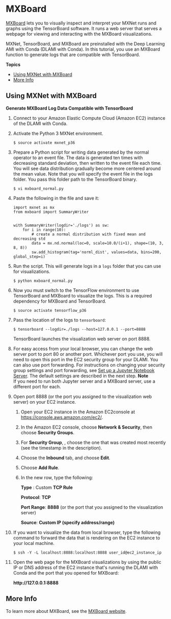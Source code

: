 # MXBoard<a name="tutorial-mxboard"></a>

 [MXBoard](https://github.com/awslabs/mxboard) lets you to visually inspect and interpret your MXNet runs and graphs using the TensorBoard software\. It runs a web server that serves a webpage for viewing and interacting with the MXBoard visualizations\. 

MXNet, TensorBoard, and MXBoard are preinstalled with the Deep Learning AMI with Conda \(DLAMI with Conda\)\. In this tutorial, you use an MXBoard function to generate logs that are compatible with TensorBoard\.

**Topics**
+ [Using MXNet with MXBoard](#tutorial-mxboard-example)
+ [More Info](#tutorial-mxboard-project)

## Using MXNet with MXBoard<a name="tutorial-mxboard-example"></a>

**Generate MXBoard Log Data Compatible with TensorBoard**

1. Connect to your Amazon Elastic Compute Cloud \(Amazon EC2\) instance of the DLAMI with Conda\. 

1. Activate the Python 3 MXNet environment\.

   ```
   $ source activate mxnet_p36
   ```

1. Prepare a Python script for writing data generated by the normal operator to an event file\. The data is generated ten times with decreasing standard deviation, then written to the event file each time\. You will see data distribution gradually become more centered around the mean value\. Note that you will specify the event file in the logs folder\. You pass this folder path to the TensorBoard binary\.

   ```
   $ vi mxboard_normal.py
   ```

1. Paste the following in the file and save it:

   ```
   import mxnet as mx
   from mxboard import SummaryWriter
   
   
   with SummaryWriter(logdir='./logs') as sw:
       for i in range(10):
           # create a normal distribution with fixed mean and decreasing std
           data = mx.nd.normal(loc=0, scale=10.0/(i+1), shape=(10, 3, 8, 8))
           sw.add_histogram(tag='norml_dist', values=data, bins=200, global_step=i)
   ```

1. Run the script\. This will generate logs in a `logs` folder that you can use for visualizations\.

   ```
   $ python mxboard_normal.py
   ```

1. Now you must switch to the TensorFlow environment to use TensorBoard and MXBoard to visualize the logs\. This is a required dependency for MXBoard and TensorBoard\.

   ```
   $ source activate tensorflow_p36
   ```

1. Pass the location of the logs to `tensorboard`: 

   ```
   $ tensorboard --logdir=./logs --host=127.0.0.1 --port=8888
   ```

   TensorBoard launches the visualization web server on port 8888\.

1. For easy access from your local browser, you can change the web server port to port 80 or another port\. Whichever port you use, you will need to open this port in the EC2 security group for your DLAMI\. You can also use port forwarding\. For instructions on changing your security group settings and port forwarding, see [Set up a Jupyter Notebook Server](setup-jupyter.md)\. The default settings are described in the next step\.
**Note**  
If you need to run both Jupyter server and a MXBoard server, use a different port for each\. 

1. Open port 8888 \(or the port you assigned to the visualization web server\) on your EC2 instance\.

   1. Open your EC2 instance in the Amazon EC2console at [https://console\.aws\.amazon\.com/ec2/](https://console.aws.amazon.com/ec2/)\.

   1. In the Amazon EC2 console, choose **Network & Security**, then choose **Security Groups**\.

   1. For **Security Group**, , choose the one that was created most recently \(see the timestamp in the description\)\.

   1.  Choose the **Inbound** tab, and choose **Edit**\.

   1. Choose **Add Rule**\. 

   1. In the new row, type the following: 

      **Type** : Custom **TCP Rule**

      **Protocol**: **TCP**

      **Port Range**: **8888** \(or the port that you assigned to the visualization server\)

      **Source**: **Custom IP \(specify address/range\)** 

1. If you want to visualize the data from local browser, type the following command to forward the data that is rendering on the EC2 instance to your local machine\.

   ```
   $ ssh -Y -L localhost:8888:localhost:8888 user_id@ec2_instance_ip
   ```

1. Open the web page for the MXBoard visualizations by using the public IP or DNS address of the EC2 instance that's running the DLAMI with Conda and the port that you opened for MXBoard: 

   **http://127\.0\.0\.1:8888**

## More Info<a name="tutorial-mxboard-project"></a>

To learn more about MXBoard, see the [MXBoard website](https://github.com/awslabs/mxboard)\.